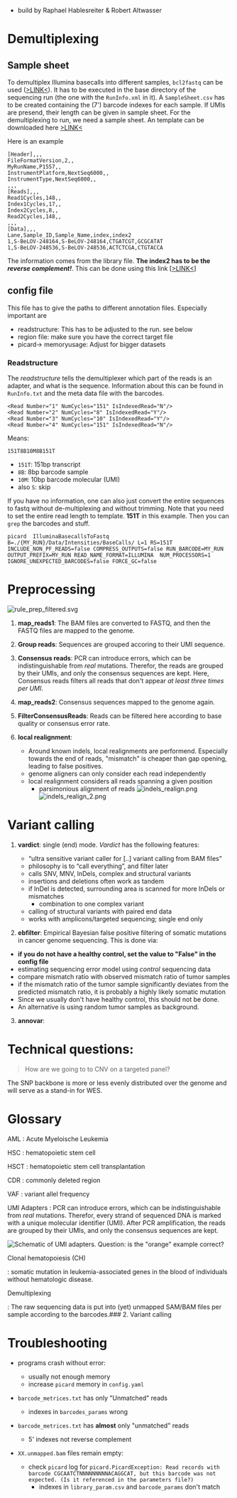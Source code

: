 - build by Raphael Hablesreiter & Robert Altwasser

# Demultiplexing

## Sample sheet

To demultiplex Illumina basecalls into different samples, `bcl2fastq` can be used ([>LINK<](https://emea.support.illumina.com/sequencing/sequencing_software/bcl2fastq-conversion-software.html)). It has to be executed in the base directory of the sequencing run (the one with the `RunInfo.xml` in it). A `SampleSheet.csv` has to be created containing the (7') barcode indexes for each sample. If UMIs are presend, their length can be given in sample sheet.
For the demultiplexing to run, we need a sample sheet. An template can be downloaded here [>LINK<](https://sapac.support.illumina.com/downloads/sample-sheet-v2-template.html)

Here is an example

```
[Header],,,
FileFormatVersion,2,,
MyRunName,P1557,,
InstrumentPlatform,NextSeq6000,,
InstrumentType,NextSeq6000,,
,,,
[Reads],,,
Read1Cycles,148,,
Index1Cycles,17,,
Index2Cycles,8,,
Read2Cycles,148,,
,,,
[Data],,,
Lane,Sample_ID,Sample_Name,index,index2
1,S-BeLOV-248164,S-BeLOV-248164,CTGATCGT,GCGCATAT
1,S-BeLOV-248536,S-BeLOV-248536,ACTCTCGA,CTGTACCA
```

The information comes from the library file.
**The index2 has to be the *reverse complement!***. This can be done using this link \[[>LINK<](https://arep.med.harvard.edu/labgc/adnan/projects/Utilities/revcomp.html)\]

## config file

This file has to give the paths to different annotation files. Especially important are

- readstructure: This has to be adjusted to the run. see below
- region file: make sure you have the correct target file
- picard-> memoryusage: Adjust for bigger datasets

### Readstructure

The *readstructure* tells the demultiplexer which part of the reads is an adapter, and what is the sequence. Information about this can be found in `RunInfo.txt` and the meta data file with the barcodes.

```
<Read Number="1" NumCycles="151" IsIndexedRead="N"/>
<Read Number="2" NumCycles="8" IsIndexedRead="Y"/>
<Read Number="3" NumCycles="10" IsIndexedRead="Y"/>
<Read Number="4" NumCycles="151" IsIndexedRead="N"/>
```

Means:

```
151T8B10M8B151T
```

- `151T`: 151bp transcript
- `8B`: 8bp barcode sample
- `10M`: 10bp barcode molecular (UMI)
- also `S`: skip

If you have no information, one can also just convert the entire sequences to fastq without de-multiplexing and without trimming. Note that you need to set the entire read length to template. **151T** in this example. Then you can `grep` the barcodes and stuff.

```
picard  IlluminaBasecallsToFastq B=./{MY_RUN}/Data/Intensities/BaseCalls/ L=1 RS=151T INCLUDE_NON_PF_READS=false COMPRESS_OUTPUTS=false RUN_BARCODE=MY_RUN OUTPUT_PREFIX=MY_RUN READ_NAME_FORMAT=ILLUMINA  NUM_PROCESSORS=1 IGNORE_UNEXPECTED_BARCODES=false FORCE_GC=false
```

# Preprocessing

![rule_prep_filtered.svg](images/umi_prep.svg)

1.  **map_reads1**: The BAM files are converted to FASTQ, and then the FASTQ files are mapped to the genome.
    
2.  **Group reads**: Sequences are grouped accoring to their UMI sequence.
    
3.  **Consensus reads**: PCR can introduce errors, which can be indistinguishable from *real* mutations. Therefor, the reads are grouped by their UMIs, and only the consensus sequences are kept. Here, Consensus reads filters all reads that don't appear *at least three times per UMI*.
    
4.  **map_reads2**: Consensus sequences mapped to the genome again.
    
5.  **FilterConsensusReads**: Reads can be filtered here according to base quality or consensus error rate.
    
6.  **local realignment**:
    
    - Around known indels, local realignments are performend. Especially towards the end of reads, "mismatch" is cheaper than gap opening, leading to false positives.
    - genome aligners can only consider each read independently
    - local realignment considers all reads spanning a given position
        - parsimonious alignment of reads
            ![indels_realign.png](images/realign.png)
            ![indels_realign_2.png](images/realign_2.png)

# Variant calling

1.  **vardict**: single (end) mode. *Vardict* has the following features:
    - “ultra sensitive variant caller for [..] variant calling from BAM files”
    - philosophy is to “call everything”, and filter later
    - calls SNV, MNV, InDels, complex and structural variants
    - insertions and deletions often work as tandem
    - if InDel is detected, surrounding area is scanned for more InDels or mismatches
        - combination to one complex variant
    - calling of structural variants with paired end data
    - works with amplicons/targeted sequencing; single end only

2.  **ebfilter**: Empirical Bayesian false positive filtering of somatic mutations in cancer genome sequencing. This is done via:
    
- **if you do not have a healthy control, set the value to "False" in the config file**
- estimating sequencing error model using *control* sequencing data
- compare mismatch ratio with observed mismatch ratio of tumor samples
- if the mismatch ratio of the tumor sample significantly deviates from the predicted mismatch ratio, it is probably a highly likely somatic mutation
- Since we usually don't have healthy control, this should not be done.
- An alternative is using random tumor samples as background.

3.  **annovar**:

# Technical questions:

> How are we going to to CNV on a targeted panel?

The SNP backbone is more or less evenly distributed over the genome and will serve as a stand-in for WES.

# Glossary

AML
: Acute Myeloische Leukemia

HSC
: hematopoietic stem cell

HSCT
: hematopoietic stem cell transplantation

CDR
: commonly deleted region

VAF
: variant allel frequency

UMI Adapters
: PCR can introduce errors, which can be indistinguishable from *real* mutations. Therefor, every strand of sequenced DNA is marked with a unique molecular identifier (UMI). After PCR amplification, the reads are grouped by their UMIs, and only the consensus sequences are kept.

![Schematic of UMI adapters. Question: is the "orange" example correct?](images/umis.png)

Clonal hematopoiesis (CH)

: somatic mutation in leukemia-associated genes in the blood of individuals without hematologic disease.

Demultiplexing

: The raw sequencing data is put into (yet) unmapped SAM/BAM files per sample according to the barcodes.### 2. Variant calling

# Troubleshooting

- programs crash without error:
    
    - usually not enough memory
    - increase `picard` memory in `config.yaml`
- `barcode_metrices.txt` has only "Unmatched" reads
    
    - indexes in `barcodes_params` wrong
- `barcode_metrices.txt` has **almost** only "unmatched" reads
    
    - 5' indexes not reverse complement
- `XX.unmapped.bam` files remain empty:
    
    - check `picard` log for `picard.PicardException: Read records with barcode CGCAATCTNNNNNNNNNACAGGCAT, but this barcode was not expected. (Is it referenced in the parameters file?)`
        - indexes in `library_param.csv` and `barcode_params` don't match
